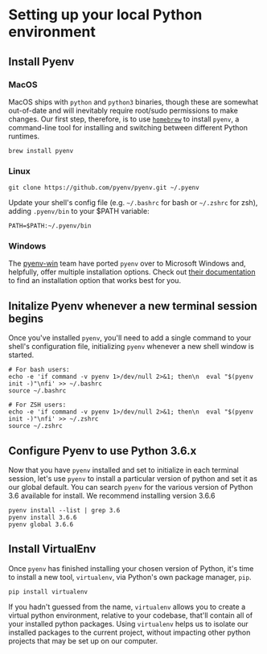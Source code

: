 # Setting up your local Python environment

## Install Pyenv
### MacOS

MacOS ships with `python` and `python3` binaries, though these are somewhat out-of-date and will inevitably require root/sudo permissions to make changes. Our first step, therefore, is to use [`homebrew`](https://brew.sh/) to install `pyenv`, a command-line tool for installing and switching between different Python runtimes.

```
brew install pyenv
```

### Linux
```
git clone https://github.com/pyenv/pyenv.git ~/.pyenv
```

Update your shell's config file (e.g. `~/.bashrc` for bash or `~/.zshrc` for zsh), adding `.pyenv/bin` to your $PATH variable:
```
PATH=$PATH:~/.pyenv/bin
```

### Windows
The [pyenv-win](https://github.com/pyenv-win) team have ported `pyenv` over to Microsoft Windows and, helpfully, offer multiple installation options. Check out [their documentation](https://github.com/pyenv-win/pyenv-win#installation) to find an installation option that works best for you.


## Initalize Pyenv whenever a new terminal session begins
Once you've installed `pyenv`, you'll need to add a single command to your shell's configuration file, initializing `pyenv` whenever a new shell window is started.
```
# For bash users:
echo -e 'if command -v pyenv 1>/dev/null 2>&1; then\n  eval "$(pyenv init -)"\nfi' >> ~/.bashrc
source ~/.bashrc

# For ZSH users:
echo -e 'if command -v pyenv 1>/dev/null 2>&1; then\n  eval "$(pyenv init -)"\nfi' >> ~/.zshrc
source ~/.zshrc
```


## Configure Pyenv to use Python 3.6.x
Now that you have `pyenv` installed and set to initialize in each terminal session, let's use `pyenv` to install a particular version of python and set it as our global default.
You can search `pyenv` for the various version of Python 3.6 available for install. We recommend installing version 3.6.6

```
pyenv install --list | grep 3.6
pyenv install 3.6.6
pyenv global 3.6.6
```

## Install VirtualEnv
Once `pyenv` has finished installing your chosen version of Python, it's time to install a new tool, `virtualenv`, via Python's own package manager, `pip`.

```
pip install virtualenv
```
If you hadn't guessed from the name, `virtualenv` allows you to create a virtual python environment, relative to your codebase, that'll contain all of your installed python packages. Using `virtualenv` helps us to isolate our installed packages to the current project, without impacting other python projects that may be set up on our computer.
